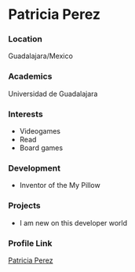 # Patricia Perez

### Location

Guadalajara/Mexico

### Academics

Universidad de Guadalajara

### Interests

- Videogames
- Read
- Board games

### Development

- Inventor of the My Pillow

### Projects

- I am new on this developer world

### Profile Link

[Patricia Perez](https://github.com/delitricia)
